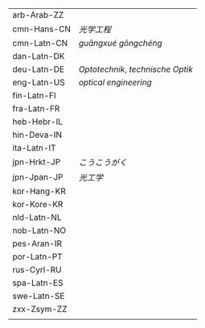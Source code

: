 | | |
|-|-|
| arb-Arab-ZZ |  |
| cmn-Hans-CN | _光学工程_ |
| cmn-Latn-CN | _guāngxué gōngchéng_ |
| dan-Latn-DK |  |
| deu-Latn-DE | _Optotechnik_, _technische Optik_ |
| eng-Latn-US | _optical engineering_ |
| fin-Latn-FI |  |
| fra-Latn-FR |  |
| heb-Hebr-IL |  |
| hin-Deva-IN |  |
| ita-Latn-IT |  |
| jpn-Hrkt-JP | _こうこうがく_ |
| jpn-Jpan-JP | _光工学_ |
| kor-Hang-KR |  |
| kor-Kore-KR |  |
| nld-Latn-NL |  |
| nob-Latn-NO |  |
| pes-Aran-IR |  |
| por-Latn-PT |  |
| rus-Cyrl-RU |  |
| spa-Latn-ES |  |
| swe-Latn-SE |  |
| zxx-Zsym-ZZ |  |
|  |  |